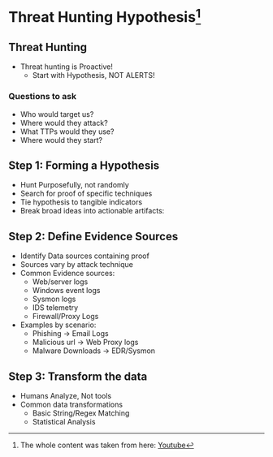 # Threat Hunting Hypothesis[^1]

[^1]: The whole content was taken from here: [Youtube](https://www.youtube.com/watch?v=N8nde4oPZ7U)

## Threat Hunting

- Threat hunting is Proactive! 
    - Start with Hypothesis, NOT ALERTS!

### Questions to ask

- Who would target us?
- Where would they attack?
- What TTPs would they use?
- Where would they start?

## Step 1: Forming a Hypothesis

- Hunt Purposefully, not randomly
- Search for proof of specific techniques
- Tie hypothesis to tangible indicators
- Break broad ideas into actionable artifacts:

## Step 2: Define Evidence Sources

- Identify Data sources containing proof
- Sources vary by attack technique
- Common Evidence sources:
    - Web/server logs
    - Windows event logs
    - Sysmon logs
    - IDS telemetry
    - Firewall/Proxy Logs
- Examples by scenario:
    - Phishing -> Email Logs
    - Malicious url -> Web Proxy logs
    - Malware Downloads -> EDR/Sysmon

## Step 3: Transform the data

- Humans Analyze, Not tools
- Common data transformations
    - Basic String/Regex Matching
    - Statistical Analysis
